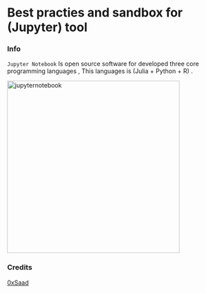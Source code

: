 # Best practies and sandbox for (Jupyter) tool

### Info
`Jupyter Notebook` Is open source software for developed three core programming languages , This languages is (Julia + Python + R) .

<img src="https://upload.wikimedia.org/wikipedia/commons/thumb/3/38/Jupyter_logo.svg/800px-Jupyter_logo.svg.png" width="400px" alt="jupyternotebook" />

### Credits
[0xSaad](https://x.com/0xdonzdev)
